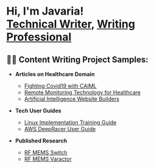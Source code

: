 <h1>Hi, I'm Javaria! <br/><a href="https://github.com/javyNadeem1">Technical Writer</a>, <a href="https://www.linkedin.com/in/javaria-nadeem/">Writing Professional</a></h1>

<h2>👨‍💻 Content Writing Project Samples:</h2>

- <b>Articles on Healthcare Domain</b>
  - [Fighting Covid19 with CAIML](https://github.com/JavyNadeem/10-funded-projects.git)
  - [Remote Monitoring Technology for Healthcare](https://github.com/javyNadeem/Algorithms-Practice)
  - [Artificial Intelligence Website Builders](https://github.com/javyNadeem/AD_PS)
  
- <b>Tech User Guides</b>
  - [Linux Implementation Training Guide](https://github.com/javyNadeem/Sentinel-Lab)
  - [AWS DeepRacer User Guide](https://github.com/javyNadeem/Jwipe.PowerShell)
- <b>Published Research</b>
  - [RF MEMS Switch](https://github.com/javyNadeem/Package-Delivery-Pathfinding-Algorithm)
  - [RF MEMS Varactor](https://github.com/javyNadeem/Package-Delivery-Pathfinding-Algorithm)


<!--
**javyNadeem/javyNadeem** is a ✨ _special_ ✨ repository because its `README.md` (this file) appears on your GitHub profile.

Here are some ideas to get you started:

- 🔭 I’m currently working on ...
- 🌱 I’m currently learning ...
- 👯 I’m looking to collaborate on ...
- 🤔 I’m looking for help with ...
- 💬 Ask me about ...
- 📫 How to reach me: ...
- 😄 Pronouns: ...
- ⚡ Fun fact: ...
-->
